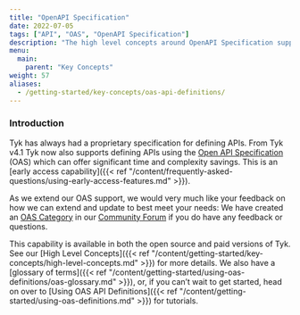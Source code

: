 ```yaml
---
title: "OpenAPI Specification"
date: 2022-07-05
tags: ["API", "OAS", "OpenAPI Specification"]
description: "The high level concepts around OpenAPI Specification support in Tyk"
menu:
  main:
    parent: "Key Concepts"
weight: 57
aliases:
  - /getting-started/key-concepts/oas-api-definitions/
---
```


### Introduction

Tyk has always had a proprietary specification for defining APIs. From Tyk v4.1 Tyk now also supports defining APIs using the [Open API Specification](https://swagger.io/specification/) (OAS) which can offer significant time and complexity savings. This is an [early access capability]({{< ref "/content/frequently-asked-questions/using-early-access-features.md" >}}).

As we extend our OAS support, we would very much like your feedback on how we can extend and update to best meet your needs: We have created an [OAS Category](https://community.tyk.io/c/oas/21) in our [Community Forum](https://community.tyk.io/) if you do have any feedback or questions.

This capability is available in both the open source and paid versions of Tyk. See our [High Level Concepts]({{< ref "/content/getting-started/key-concepts/high-level-concepts.md" >}}) for more details. We also have a [glossary of terms]({{< ref "/content/getting-started/using-oas-definitions/oas-glossary.md" >}}), or, if you can’t wait to get started, head on over to [Using OAS API Definitions]({{< ref "/content/getting-started/using-oas-definitions.md" >}}) for tutorials.

